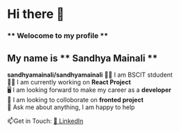 # Hi there 👋
### ** Welocome to my profile **
## My name is ** Sandhya Mainali **
**sandhyamainali/sandhyamainali** 
🧑‍🎓 I am BSCIT stdudent <br>
🧑‍💻 I am currently working on **React Project** <br>
 🖥️ I am looking forward to make my career as a  **developer**<br>
👯 I am looking to colloborate on  **fronted project**<br>
💬 Ask me about anything, I am happy to help

📫Get in Touch:
[🔗 LinkedIn](https://www.linkedin.com/public-profile/settings?trk=d_flagship3_profile_self_view_public_profile)




